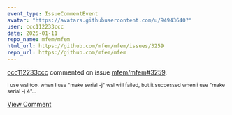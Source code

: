 ```yaml
---
event_type: IssueCommentEvent
avatar: "https://avatars.githubusercontent.com/u/94943640?"
user: ccc112233ccc
date: 2025-01-11
repo_name: mfem/mfem
html_url: https://github.com/mfem/mfem/issues/3259
repo_url: https://github.com/mfem/mfem
---
```


<a href='https://github.com/ccc112233ccc' target='_blank'>ccc112233ccc</a> commented on issue <a href='https://github.com/mfem/mfem/issues/3259' target='_blank'>mfem/mfem#3259</a>.

<small>I use wsl too. when I use "make serial -j" wsl will failed, but it successed when i use "make serial -j 4"...</small>

<a href='https://github.com/mfem/mfem/issues/3259' target='_blank'>View Comment</a>